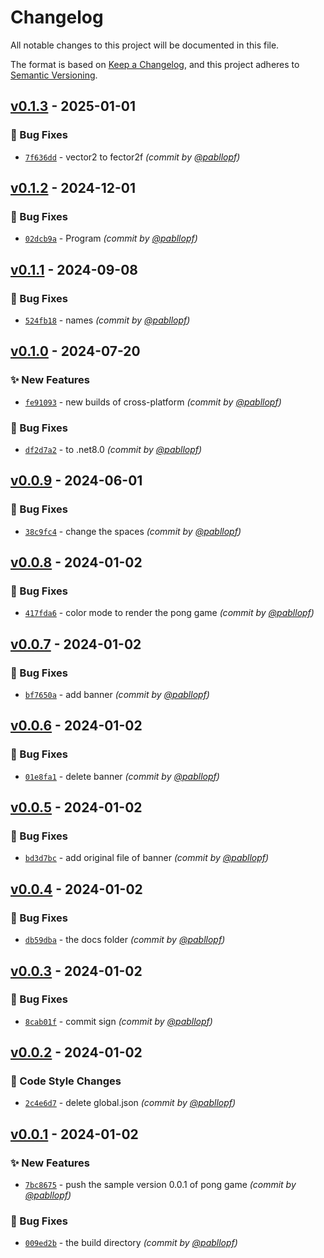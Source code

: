 # Changelog
All notable changes to this project will be documented in this file.

The format is based on [Keep a Changelog](https://keepachangelog.com/en/1.0.0/),
and this project adheres to [Semantic Versioning](https://semver.org/spec/v2.0.0.html).

## [v0.1.3] - 2025-01-01
### :bug: Bug Fixes
- [`7f636dd`](https://github.com/pabllopf/Alis.Sample.Pong/commit/7f636dd7b47e939b17c7685e6c8ccaa0ba5f062f) - vector2 to fector2f *(commit by [@pabllopf](https://github.com/pabllopf))*


## [v0.1.2] - 2024-12-01
### :bug: Bug Fixes
- [`02dcb9a`](https://github.com/pabllopf/Alis.Sample.Pong/commit/02dcb9a6f0ce827befae7ef3cca8586cbc46b1f2) - Program *(commit by [@pabllopf](https://github.com/pabllopf))*


## [v0.1.1] - 2024-09-08
### :bug: Bug Fixes
- [`524fb18`](https://github.com/pabllopf/Alis.Sample.Pong/commit/524fb1893d1384a97d8efc324b24ad0f6ca3e254) - names *(commit by [@pabllopf](https://github.com/pabllopf))*


## [v0.1.0] - 2024-07-20
### :sparkles: New Features
- [`fe91093`](https://github.com/pabllopf/Alis.Sample.Pong/commit/fe910930f5457972090cf72bde2a1cf734e3be65) - new builds of cross-platform *(commit by [@pabllopf](https://github.com/pabllopf))*

### :bug: Bug Fixes
- [`df2d7a2`](https://github.com/pabllopf/Alis.Sample.Pong/commit/df2d7a26b3b4e34c38994b90d9d645a3f8d3f578) - to .net8.0 *(commit by [@pabllopf](https://github.com/pabllopf))*


## [v0.0.9] - 2024-06-01
### :bug: Bug Fixes
- [`38c9fc4`](https://github.com/pabllopf/Alis.Sample.Pong/commit/38c9fc42fc1db18bf9281a7591af9e37798e58f0) - change the spaces *(commit by [@pabllopf](https://github.com/pabllopf))*


## [v0.0.8] - 2024-01-02
### :bug: Bug Fixes
- [`417fda6`](https://github.com/pabllopf/Alis.Sample.Pong/commit/417fda6503859e39f87fad3feaec1ebd45093a33) - color mode to render the pong game *(commit by [@pabllopf](https://github.com/pabllopf))*


## [v0.0.7] - 2024-01-02
### :bug: Bug Fixes
- [`bf7650a`](https://github.com/pabllopf/Alis.Sample.Pong/commit/bf7650a185ab5b2400f40109e9b2b1c9558b30b7) - add banner *(commit by [@pabllopf](https://github.com/pabllopf))*


## [v0.0.6] - 2024-01-02
### :bug: Bug Fixes
- [`01e8fa1`](https://github.com/pabllopf/Alis.Sample.Pong/commit/01e8fa186ade3abded02ccbebe59fa01b0d5ce46) - delete banner *(commit by [@pabllopf](https://github.com/pabllopf))*


## [v0.0.5] - 2024-01-02
### :bug: Bug Fixes
- [`bd3d7bc`](https://github.com/pabllopf/Alis.Sample.Pong/commit/bd3d7bc3c1a9a2cfae5fc1ce52445ecf69879374) - add original file of banner *(commit by [@pabllopf](https://github.com/pabllopf))*


## [v0.0.4] - 2024-01-02
### :bug: Bug Fixes
- [`db59dba`](https://github.com/pabllopf/Alis.Sample.Pong/commit/db59dba1caa6b25a45d27877436247273b147e91) - the docs folder *(commit by [@pabllopf](https://github.com/pabllopf))*


## [v0.0.3] - 2024-01-02
### :bug: Bug Fixes
- [`8cab01f`](https://github.com/pabllopf/Alis.Sample.Pong/commit/8cab01f0f83b3df630c3de1a0be7656031392c58) - commit sign *(commit by [@pabllopf](https://github.com/pabllopf))*


## [v0.0.2] - 2024-01-02
### :art: Code Style Changes
- [`2c4e6d7`](https://github.com/pabllopf/Alis.Sample.Pong/commit/2c4e6d73cd3a219cec8b72357e65be130b1fd765) - delete global.json *(commit by [@pabllopf](https://github.com/pabllopf))*


## [v0.0.1] - 2024-01-02
### :sparkles: New Features
- [`7bc8675`](https://github.com/pabllopf/Alis.Sample.Pong/commit/7bc8675f38a55a717fcf375611fe903da6c1de4a) - push the sample version 0.0.1 of pong game *(commit by [@pabllopf](https://github.com/pabllopf))*

### :bug: Bug Fixes
- [`009ed2b`](https://github.com/pabllopf/Alis.Sample.Pong/commit/009ed2b21af7cf91f30d64b87cd426441e43b7f7) - the build directory *(commit by [@pabllopf](https://github.com/pabllopf))*


[v0.0.1]: https://github.com/pabllopf/Alis.Sample.Pong/compare/v0.0.0...v0.0.1
[v0.0.2]: https://github.com/pabllopf/Alis.Sample.Pong/compare/v0.0.1...v0.0.2
[v0.0.3]: https://github.com/pabllopf/Alis.Sample.Pong/compare/v0.0.2...v0.0.3
[v0.0.4]: https://github.com/pabllopf/Alis.Sample.Pong/compare/v0.0.3...v0.0.4
[v0.0.5]: https://github.com/pabllopf/Alis.Sample.Pong/compare/v0.0.4...v0.0.5
[v0.0.6]: https://github.com/pabllopf/Alis.Sample.Pong/compare/v0.0.5...v0.0.6
[v0.0.7]: https://github.com/pabllopf/Alis.Sample.Pong/compare/v0.0.6...v0.0.7
[v0.0.8]: https://github.com/pabllopf/Alis.Sample.Pong/compare/v0.0.7...v0.0.8
[v0.0.9]: https://github.com/pabllopf/Alis.Sample.Pong/compare/v0.0.8...v0.0.9
[v0.1.0]: https://github.com/pabllopf/Alis.Sample.Pong/compare/v0.0.9...v0.1.0
[v0.1.1]: https://github.com/pabllopf/Alis.Sample.Pong/compare/v0.1.0...v0.1.1
[v0.1.2]: https://github.com/pabllopf/Alis.Sample.Pong/compare/v0.1.1...v0.1.2
[v0.1.3]: https://github.com/pabllopf/Alis.Sample.Pong/compare/v0.1.2...v0.1.3
